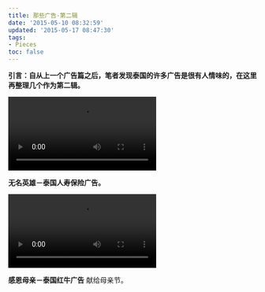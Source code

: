 ```yaml
---
title: 那些广告-第二辑
date: '2015-05-10 08:32:59'
updated: '2015-05-17 08:47:30'
tags: 
- Pieces
toc: false
---
```

**引言：自从上一个广告篇之后，笔者发现泰国的许多广告是很有人情味的，在这里再整理几个作为第二辑。**

<video controls="controls" preload="auto" src="a.mp4" ></video>

**无名英雄－泰国人寿保险广告。**

<video controls="controls" preload="auto" src="b.mp4" ></video>

**感恩母亲－泰国红牛广告**
献给母亲节。
